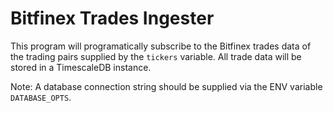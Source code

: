 # Bitfinex Trades Ingester

This program will programatically subscribe to the Bitfinex trades data of the trading pairs supplied by the `tickers` variable. All trade data will be stored in a TimescaleDB instance.

Note: A database connection string should be supplied via the ENV variable `DATABASE_OPTS`.

